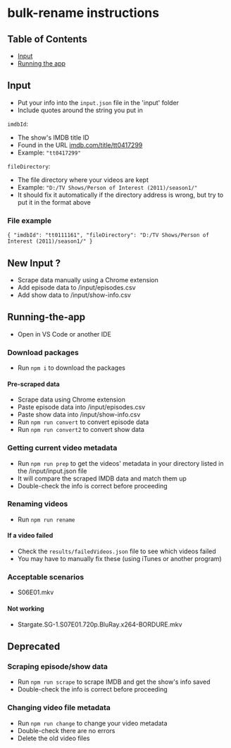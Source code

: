 # bulk-rename instructions

## Table of Contents

- [Input](#input)
- [Running the app](#running-the-app)

## Input

- Put your info into the `input.json` file in the 'input' folder
- Include quotes around the string you put in

`imdbId`:

- The show's IMDB title ID
- Found in the URL [imdb.com/title/tt0417299](https://www.imdb.com/title/tt0417299)
- Example: `"tt0417299"`

`fileDirectory`:

- The file directory where your videos are kept
- Example: `"D:/TV Shows/Person of Interest (2011)/season1/"`
- It should fix it automatically if the directory address is wrong, but try to put it in the format above

### File example

`{
    "imdbId": "tt0111161",
    "fileDirectory": "D:/TV Shows/Person of Interest (2011)/season1/"
}`

## New Input ?

- Scrape data manually using a Chrome extension
- Add episode data to /input/episodes.csv
- Add show data to /input/show-info.csv

## Running-the-app

- Open in VS Code or another IDE

### Download packages

- Run `npm i` to download the packages

#### Pre-scraped data

- Scrape data using Chrome extension
- Paste episode data into /input/episodes.csv
- Paste show data into /input/show-info.csv
- Run `npm run convert` to convert episode data
- Run `npm run convert2` to convert show data

### Getting current video metadata

- Run `npm run prep` to get the videos' metadata in your directory listed in the /input/input.json file
- It will compare the scraped IMDB data and match them up
- Double-check the info is correct before proceeding

### Renaming videos

- Run `npm run rename`

#### If a video failed

- Check the `results/failedVideos.json` file to see which videos failed
- You may have to manually fix these (using iTunes or another program)

### Acceptable scenarios

- S06E01.mkv

#### Not working

- Stargate.SG-1.S07E01.720p.BluRay.x264-BORDURE.mkv

## Deprecated

### Scraping episode/show data

- Run `npm run scrape` to scrape IMDB and get the show's info saved
- Double-check the info is correct before proceeding

### Changing video file metadata

- Run `npm run change` to change your video metadata
- Double-check there are no errors
- Delete the old video files
